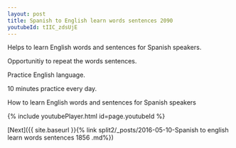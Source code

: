 ```yaml
---
layout: post
title: Spanish to English learn words sentences 2090 
youtubeId: tIIC_zdsUjE
---
```

 
 
Helps to learn English words and sentences for Spanish speakers.

Opportunitiy to repeat the words sentences. 

Practice English language. 
 
10 minutes practice every day. 
 
How to learn English words and sentences for Spanish speakers 
 
{% include youtubePlayer.html id=page.youtubeId %}
 
 
[Next]({{ site.baseurl }}{% link  split2/_posts/2016-05-10-Spanish to english learn words sentences 1856 .md%})
 
